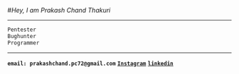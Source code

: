 #*Hey, I am Prakash Chand Thakuri*
__________________________________________________
```python
Pentester 
Bughunter 
Programmer
```
-------------------------------------------------
**`email: prakashchand.pc72@gmail.com`**
[**`Instagram`**](instagram.com/prakashchand.pc72)
[**`linkedin`**](linkedin.com/in/prakash-chand-thakuri-b87b2120a/)


